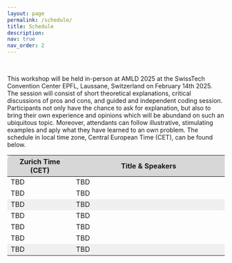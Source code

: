 ```yaml
---
layout: page
permalink: /schedule/
title: Schedule
description: 
nav: true
nav_order: 2
---
```


<br>

<div class="wrapper container mt-5">
<p>This workshop will be held in-person at AMLD 2025 at the SwissTech Convention Center EPFL, Laussane, Switzerland on February 14th 2025. The session will consist of short theoretical explanations, critical discussions of pros and cons, and guided and independent coding session. Participants not only have the chance to ask for explanation, but also to bring their own experience and opinions which will be abundand on such an ubiquitous topic. Moreover, attendants can follow illustrative, stimulating examples and aply what they have learned to an own problem. The schedule in local time zone, Central European Time (CET), can be found below.</p>

<table class="table" id="standings" style="border-collapse:collapse">
<tr class="header" style="background-color:rgb(215, 215, 215); border-top: 1pt solid white; border-bottom: 1pt solid black;">
        <th style="border-top-left-radius: 10px; width: 30%">Zurich Time (CET)</th>
        <th style="width: 70% border-top-right-radius: 10px;">Title & Speakers</th>
      </tr>
      <tr>
  <tr class="header">
        <td>TBD</td>
        <td>TBD</td>
  </tr>
  <tr class="header">
        <td>TBD</td>
        <td>TBD</td>
  </tr>

  <tr class="header" style="background-color:rgb(240, 240, 240);">
        <td>TBD</td>
        <td>TBD</td>
  </tr>
  <tr class="header">
        <td>TBD</td>
        <td>TBD</td>
  </tr>

  <tr class="header">
        <td>TBD</td>
        <td>TBD</td>
  </tr>

  <tr class="header">
        <td>TBD</td>
        <td>TBD</td>
  </tr>
  <tr class="header" style="background-color:rgb(240, 240, 240);">
        <td>TBD</td>
        <td>TBD</td>
  </tr>


